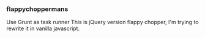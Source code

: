 ### flappychoppermans
Use Grunt as task runner
This is jQuery version flappy chopper, I'm trying to rewrite it in vanilla javascript.

